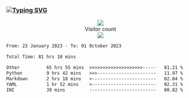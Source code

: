### <a href="https://git.io/typing-svg"><img src="https://readme-typing-svg.herokuapp.com?font=Fira+Code&pause=1000&width=435&lines=+Hi+%F0%9F%91%8B+There+is+Chenghow" alt="Typing SVG" /></a>
<p align="center"> 
  <img src="https://github-readme-stats.vercel.app/api?username=chenghow&show_icons=true"><br>
  Visitor count<br>
  <img src="https://profile-counter.glitch.me/chenghow/count.svg">
</p>

<!--START_SECTION:waka-->

```txt
From: 23 January 2023 - To: 01 October 2023

Total Time: 81 hrs 10 mins

Other          65 hrs 55 mins  >>>>>>>>>>>>>>>>>>>>-----   81.21 %
Python         9 hrs 42 mins   >>>----------------------   11.97 %
Markdown       2 hrs 18 mins   >------------------------   02.84 %
YAML           1 hr 52 mins    >------------------------   02.31 %
INI            39 mins         -------------------------   00.82 %
```

<!--END_SECTION:waka-->
